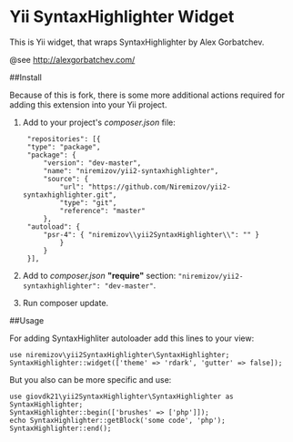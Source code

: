 Yii SyntaxHighlighter Widget
======================

This is Yii widget, that wraps SyntaxHighlighter by Alex Gorbatchev.

@see http://alexgorbatchev.com/


##Install

Because of this is fork, there is some more additional actions required for adding this extension into your Yii project.

1. Add to your project's *composer.json* file: 

		"repositories": [{
        "type": "package",
        "package": {
            "version": "dev-master",
            "name": "niremizov/yii2-syntaxhighlighter",
            "source": {
                "url": "https://github.com/Niremizov/yii2-syntaxhighlighter.git",
                "type": "git",
                "reference": "master"
            },
        "autoload": {
            "psr-4": { "niremizov\\yii2SyntaxHighlighter\\": "" }
				}
			}
		}],
  
2. Add to *composer.json* **"require"** section: `"niremizov/yii2-syntaxhighlighter": "dev-master"`.
3. Run composer update.

##Usage

For adding SyntaxHighliter autoloader add this lines to your view:

	use niremizov\yii2SyntaxHighlighter\SyntaxHighlighter;
	SyntaxHighlighter::widget(['theme' => 'rdark', 'gutter' => false]);

But you also can be more specific and use:

	use giovdk21\yii2SyntaxHighlighter\SyntaxHighlighter as SyntaxHighlighter;
	SyntaxHighlighter::begin(['brushes' => ['php']]);
	echo SyntaxHighlighter::getBlock('some code', 'php');
	SyntaxHighlighter::end();
